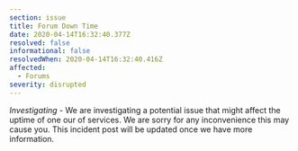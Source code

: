 ```yaml
---
section: issue
title: Forum Down Time
date: 2020-04-14T16:32:40.377Z
resolved: false
informational: false
resolvedWhen: 2020-04-14T16:32:40.416Z
affected:
  - Forums
severity: disrupted
---
```

*Investigating* - We are investigating a potential issue that might affect the uptime of one our of services. We are sorry for any inconvenience this may cause you. This incident post will be updated once we have more information.